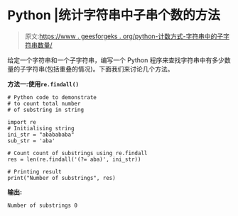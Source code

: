 # Python |统计字符串中子串个数的方法

> 原文:[https://www . geesforgeks . org/python-计数方式-字符串中的子字符串数量/](https://www.geeksforgeeks.org/python-ways-to-count-number-of-substring-in-string/)

给定一个字符串和一个子字符串，编写一个 Python 程序来查找字符串中有多少数量的子字符串(包括重叠的情况)。下面我们来讨论几个方法。

**方法一:使用`re.findall()`**

```
# Python code to demonstrate 
# to count total number
# of substring in string

import re
# Initialising string
ini_str = "ababababa"
sub_str = 'aba'

# Count count of substrings using re.findall
res = len(re.findall('(?= aba)', ini_str))

# Printing result
print("Number of substrings", res)
```

**输出:**

```
Number of substrings 0

```